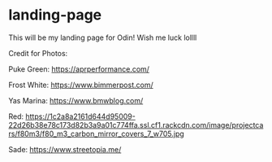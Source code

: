 # landing-page

This will be my landing page for Odin! Wish me luck lollll

Credit for Photos:

Puke Green: https://aprperformance.com/

Frost White: https://www.bimmerpost.com/

Yas Marina: https://www.bmwblog.com/

Red: https://1c2a8a2161d644d95009-22d26b38e78c173d82b3a9a01c774ffa.ssl.cf1.rackcdn.com/image/projectcars/f80m3/f80_m3_carbon_mirror_covers_7_w705.jpg

Sade: https://www.streetopia.me/